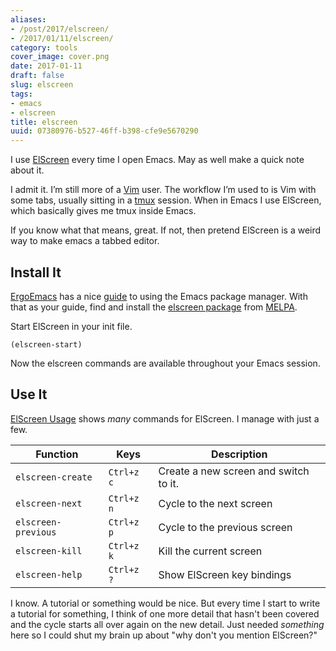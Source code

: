 ```yaml
---
aliases:
- /post/2017/elscreen/
- /2017/01/11/elscreen/
category: tools
cover_image: cover.png
date: 2017-01-11
draft: false
slug: elscreen
tags:
- emacs
- elscreen
title: elscreen
uuid: 07380976-b527-46ff-b398-cfe9e5670290
---
```


[ElScreen]: https://github.com/knu/elscreen/

I use [ElScreen][] every time I open Emacs.
May as well make a quick note about it.

[Vim]: http://www.vim.org/
[tmux]: https://tmux.github.io/

I admit it.
I’m still more of a [Vim][] user.
The workflow I’m used to is Vim with some tabs, usually sitting in a [tmux][] session.
When in Emacs I use ElScreen, which basically gives me tmux inside Emacs.

If you know what that means, great.
If not, then pretend ElScreen is a weird way to make emacs a tabbed editor.

## Install It

[ErgoEmacs]: http://ergoemacs.org/
[guide]: http://ergoemacs.org/emacs/emacs_package_system.html
[elscreen package]: https://melpa.org/#/elscreen
[MELPA]: https://melpa.org/

[ErgoEmacs][] has a nice [guide][] to using the Emacs package manager.
With that as your guide, find and install the [elscreen package][] from [MELPA][].

Start ElScreen in your init file.

```elisp
(elscreen-start)
```

Now the elscreen commands are available throughout your Emacs session.

## Use It

[ElScreen Usage]: https://github.com/knu/elscreen#usage

[ElScreen Usage][] shows *many* commands for ElScreen.
I manage with just a few.

| Function            | Keys       | Description
| ------------------- | ---------- | -----------
| `elscreen-create`   | `Ctrl+z c` | Create a new screen and switch to it.
| `elscreen-next`     | `Ctrl+z n` | Cycle to the next screen
| `elscreen-previous` | `Ctrl+z p` | Cycle to the previous screen
| `elscreen-kill`     | `Ctrl+z k` | Kill the current screen
| `elscreen-help`     | `Ctrl+z ?` | Show ElScreen key bindings

I know.
A tutorial or something would be nice.
But every time I start to write a tutorial for something,
I think of one more detail that hasn't been covered and the cycle starts all over again on the new detail.
Just needed *something* here so I could shut my brain up about "why don't you mention ElScreen?"